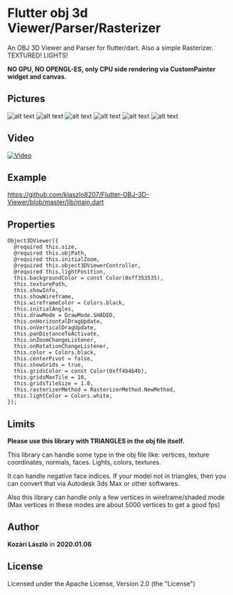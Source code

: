 # Flutter obj 3d Viewer/Parser/Rasterizer

An OBJ 3D Viewer and Parser for flutter/dart. Also a simple Rasterizer. TEXTURED! LIGHTS!

**NO GPU, NO OPENGL-ES, only CPU side rendering via CustomPainter widget and canvas.**

## Pictures

![alt text](https://raw.githubusercontent.com/klaszlo8207/Flutter-OBJ-3D-Viewer/master/pix/p2.jpg)
![alt text](https://raw.githubusercontent.com/klaszlo8207/Flutter-OBJ-3D-Viewer/master/pix/p3.jpg)
![alt text](https://raw.githubusercontent.com/klaszlo8207/Flutter-OBJ-3D-Viewer/master/pix/p4.jpg)
![alt text](https://raw.githubusercontent.com/klaszlo8207/Flutter-OBJ-3D-Viewer/master/pix/p5.jpg)
![alt text](https://raw.githubusercontent.com/klaszlo8207/Flutter-OBJ-3D-Viewer/master/pix/p6.jpg)
![alt text](https://raw.githubusercontent.com/klaszlo8207/Flutter-OBJ-3D-Viewer/master/pix/p7.jpg)

## Video

[![Video](http://img.youtube.com/vi/Og3Y01Ty440/0.jpg)](https://www.youtube.com/watch?v=Og3Y01Ty440)

## Example

https://github.com/klaszlo8207/Flutter-OBJ-3D-Viewer/blob/master/lib/main.dart
            
## Properties
  ```
  Object3DViewer({
    @required this.size,
    @required this.objPath,
    @required this.initialZoom,
    @required this.object3DViewerController,
    @required this.lightPosition,
    this.backgroundColor = const Color(0xff353535),
    this.texturePath,
    this.showInfo,
    this.showWireframe,
    this.wireframeColor = Colors.black,
    this.initialAngles,
    this.drawMode = DrawMode.SHADED,
    this.onHorizontalDragUpdate,
    this.onVerticalDragUpdate,
    this.panDistanceToActivate,
    this.onZoomChangeListener,
    this.onRotationChangeListener,
    this.color = Colors.black,
    this.centerPivot = false,
    this.showGrids = true,
    this.gridsColor = const Color(0xff4b4b4b),
    this.gridsMaxTile = 10,
    this.gridsTileSize = 1.0,
    this.rasterizerMethod = RasterizerMethod.NewMethod,
    this.lightColor = Colors.white,
  });
```  

## Limits            

**Please use this library with TRIANGLES in the obj file itself.**

This library can handle some type in the obj file like: vertices, texture coordinates, normals, faces. Lights, colors, textures.

It can handle negative face indices. If your model not in triangles, then you can convert that via Autodesk 3ds Max or other softwares.

Also this library can handle only a few vertices in wireframe/shaded mode (Max vertices in these modes are about 5000 vertices to get a good fps)

## Author

**Kozári László** in **2020.01.06**

## License

Licensed under the Apache License, Version 2.0 (the "License")

